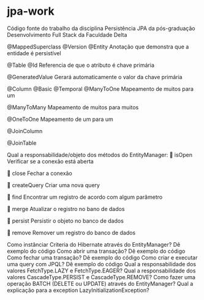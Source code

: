 # jpa-work
Código fonte do trabalho da disciplina Persistência JPA da pós-graduação Desenvolvimento Full Stack da Faculdade Delta

@MappedSuperclass
@Version
@Entity
Anotação que demonstra que a entidade é persistível

@Table
@Id
Referencia de que o atributo é chave primária

@GeneratedValue
Gerará automaticamente o valor da chave primária

@Column
@Basic
@Temporal
@ManyToOne
Mapeamento de muitos para um

@ManyToMany
Mapeamento de muitos para muitos

@OneToOne
Mapeamento de um para um

@JoinColumn

@JoinTable

Qual a responsabilidade/objeto dos métodos do EntityManager:
 isOpen
Verificar se a conexão está aberta

 close
Fechar a conexão

 createQuery
Criar uma nova query

 find
Encontrar um registro de acordo com algum parâmetro

 merge
Atualizar o registro no bano de dados

 persist
Persistir o objeto no banco de dados

 remove
Remover um registro do banco de dados


Como instânciar Criteria do Hibernate através do EntityManager?
Dê exemplo do código
Como abrir uma transação?
Dê exemplo do código
Como fechar uma transação?
Dê exemplo do código
Como criar e executar uma query com JPQL?
Dê exemplo do código
Qual a responsabilidade dos valores FetchType.LAZY e FetchType.EAGER?
Qual a responsabilidade dos valores CascadeType.PERSIST e CascadeType.REMOVE?
Como fazer uma operação BATCH (DELETE ou UPDATE) através do EntityManager?
Qual a explicação para a exception LazyInitializationException?
